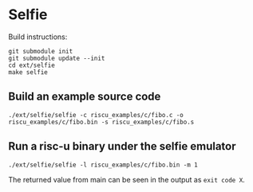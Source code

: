 # Selfie

Build instructions:
```
git submodule init
git submodule update --init
cd ext/selfie
make selfie
```

## Build an example source code

```
./ext/selfie/selfie -c riscu_examples/c/fibo.c -o riscu_examples/c/fibo.bin -s riscu_examples/c/fibo.s 
```

## Run a risc-u binary under the selfie emulator

```
./ext/selfie/selfie -l riscu_examples/c/fibo.bin -m 1
```

The returned value from main can be seen in the output as `exit code X`.
